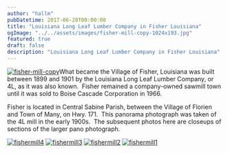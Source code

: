 ```yaml
---
author: "hallm"
pubDatetime: 2017-06-20T00:00:00
title: "Louisiana Long Leaf Lumber Company in Fisher Louisiana"
ogImage: "../../assets/images/fisher-mill-copy-1024x193.jpg"
featured: true
draft: false
description: "Louisiana Long Leaf Lumber Company in Fisher Louisiana"
---
```


[![fisher-mill-copy](images/fisher-mill-copy-1024x193.jpg)](https://allthingssabine.com/wp-content/uploads/2017/06/fisher-mill-copy.jpg)What became the Village of Fisher, Louisiana was built between 1899 and 1901 by the Louisiana Long Leaf Lumber Company, or 4L, as it was also known.  Fisher remained a company-owned sawmill town until it was sold to Boise Cascade Corporation in 1966.

Fisher is located in Central Sabine Parish, between the Village of Florien and Town of Many, on Hwy. 171.  This panorama photograph was taken of the 4L mill in the early 1900s.  The subsequent photos here are closeups of sections of the larger pano photograph.

[![fishermill4](images/fishermill4-1024x657.jpg)](https://allthingssabine.com/wp-content/uploads/2017/06/fishermill4.jpg) [![fishermill3](images/fishermill3-1024x967.jpg)](https://allthingssabine.com/wp-content/uploads/2017/06/fishermill3.jpg) [![fishermill2](images/fishermill2-1024x775.jpg)](https://allthingssabine.com/wp-content/uploads/2017/06/fishermill2.jpg) [![fishermill1](images/fishermill1-1024x727.jpg)](https://allthingssabine.com/wp-content/uploads/2017/06/fishermill1.jpg)